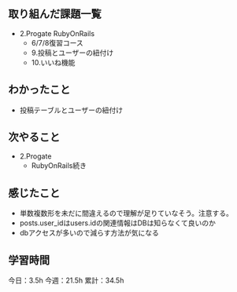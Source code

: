## 取り組んだ課題一覧
- 2.Progate RubyOnRails
  - 6/7/8復習コース
  - 9.投稿とユーザーの紐付け
  - 10.いいね機能
## わかったこと
- 投稿テーブルとユーザーの紐付け
## 次やること
- 2.Progate
  - RubyOnRails続き

## 感じたこと
- 単数複数形を未だに間違えるので理解が足りていなそう。注意する。
- posts.user_idはusers.idの関連情報はDBは知らなくて良いのか
- dbアクセスが多いので減らす方法が気になる

## 学習時間
今日：3.5h
今週：21.5h
累計：34.5h
